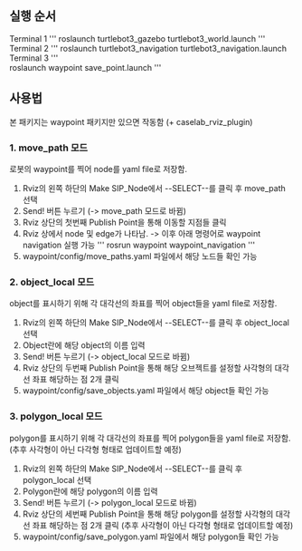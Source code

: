## 실행 순서
Terminal 1
'''
roslaunch turtlebot3_gazebo turtlebot3_world.launch 
'''
Terminal 2
'''
roslaunch turtlebot3_navigation turtlebot3_navigation.launch
Terminal 3
'''  
roslaunch waypoint save_point.launch
'''

## 사용법
본 패키지는 waypoint 패키지만 있으면 작동함 (+ caselab_rviz_plugin)

### 1. move_path 모드
로봇의 waypoint를 찍어 node를 yaml file로 저장함.

1. Rviz의 왼쪽 하단의 Make SIP_Node에서 --SELECT--를 클릭 후 move_path 선택
2. Send! 버튼 누르기 (-> move_path 모드로 바뀜)
3. Rviz 상단의 첫번째 Publish Point을 통해 이동할 지점들 클릭
4. Rviz 상에서 node 및 edge가 나타남.
-> 이후 아래 명령어로 waypoint navigation 실행 가능
'''
rosrun waypoint waypoint_navigation
'''
5. waypoint/config/move_paths.yaml 파일에서 해당 노드들 확인 가능

### 2. object_local 모드
object를 표시하기 위해 각 대각선의 좌표를 찍어 object들을 yaml file로 저장함.

1. Rviz의 왼쪽 하단의 Make SIP_Node에서 --SELECT--를 클릭 후 object_local 선택
2. Object란에 해당 object의 이름 입력
3. Send! 버튼 누르기 (-> object_local 모드로 바뀜)
4. Rviz 상단의 두번째 Publish Point을 통해 해당 오브젝트를 설정할 사각형의 대각선 좌표 해당하는 점 2개 클릭
5. waypoint/config/save_objects.yaml 파일에서 해당 object들 확인 가능

### 3. polygon_local 모드
polygon를 표시하기 위해 각 대각선의 좌표를 찍어 polygon들을 yaml file로 저장함.
(추후 사각형이 아닌 다각형 형태로 업데이트할 예정)

1. Rviz의 왼쪽 하단의 Make SIP_Node에서 --SELECT--를 클릭 후 polygon_local 선택
2. Polygon란에 해당 polygon의 이름 입력
3. Send! 버튼 누르기 (-> polygon_local 모드로 바뀜)
4. Rviz 상단의 세번째 Publish Point을 통해 해당 polygon를 설정할 사각형의 대각선 좌표 해당하는 점 2개 클릭 (추후 사각형이 아닌 다각형 형태로 업데이트할 예정)
5. waypoint/config/save_polygon.yaml 파일에서 해당 polygon들 확인 가능


    
